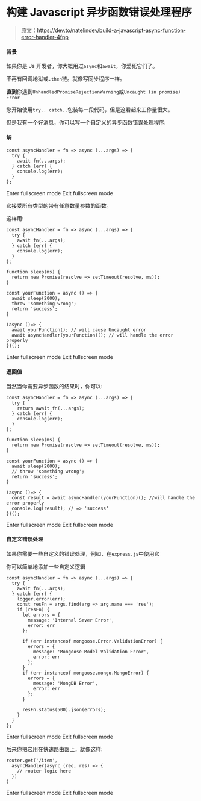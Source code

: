 # 构建 Javascript 异步函数错误处理程序

> 原文：<https://dev.to/natelindev/build-a-javascript-async-function-error-handler-4fpp>

#### 背景

如果你是 Js 开发者，你大概用过`async`和`await`，你爱死它们了。

不再有回调地狱或`.then`链。就像写同步程序一样。

**直到**你遇到`UnhandledPromiseRejectionWarning`或`Uncaught (in promise) Error`

您开始使用`try.. catch..`包装每一段代码，但是这看起来工作量很大。

但是我有一个好消息，你可以写一个自定义的异步函数错误处理程序:

#### 解

```
const asyncHandler = fn => async (...args) => {
  try {
    await fn(...args);
  } catch (err) {
    console.log(err);
  }
}; 
```

Enter fullscreen mode Exit fullscreen mode

它接受所有类型的带有任意数量参数的函数。

这样用:

```
const asyncHandler = fn => async (...args) => {
  try {
    await fn(...args);
  } catch (err) {
    console.log(err);
  }
};

function sleep(ms) {
  return new Promise(resolve => setTimeout(resolve, ms));
}

const yourFunction = async () => {
  await sleep(2000);
  throw 'something wrong';
  return 'success';
}

(async ()=> {
  await yourFunction(); // will cause Uncaught error
  await asyncHandler(yourFunction)(); // will handle the error properly
})(); 
```

Enter fullscreen mode Exit fullscreen mode

#### 返回值

当然当你需要异步函数的结果时，你可以:

```
const asyncHandler = fn => async (...args) => {
  try {
    return await fn(...args);
  } catch (err) {
    console.log(err);
  }
};

function sleep(ms) {
  return new Promise(resolve => setTimeout(resolve, ms));
}

const yourFunction = async () => {
  await sleep(2000);
  // throw 'something wrong';
  return 'success';
}

(async ()=> {
  const result = await asyncHandler(yourFunction)(); //will handle the error properly
  console.log(result); // => 'success'
})(); 
```

Enter fullscreen mode Exit fullscreen mode

#### 自定义错误处理

如果你需要一些自定义的错误处理，例如，在`express.js`中使用它

你可以简单地添加一些自定义逻辑

```
const asyncHandler = fn => async (...args) => {
  try {
    await fn(...args);
  } catch (err) {
    logger.error(err);
    const resFn = args.find(arg => arg.name === 'res');
    if (resFn) {
      let errors = {
        message: 'Internal Sever Error',
        error: err
      };

      if (err instanceof mongoose.Error.ValidationError) {
        errors = {
          message: 'Mongoose Model Validation Error',
          error: err
        };
      }
      if (err instanceof mongoose.mongo.MongoError) {
        errors = {
          message: 'MongDB Error',
          error: err
        };
      }

      resFn.status(500).json(errors);
    }
  }
}; 
```

Enter fullscreen mode Exit fullscreen mode

后来你把它用在快速路由器上，就像这样:

```
router.get('/item',
  asyncHandler(async (req, res) => {
    // router logic here
  })
) 
```

Enter fullscreen mode Exit fullscreen mode